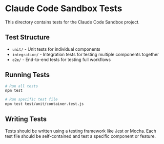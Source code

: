 # Claude Code Sandbox Tests

This directory contains tests for the Claude Code Sandbox project.

## Test Structure

- `unit/` - Unit tests for individual components
- `integration/` - Integration tests for testing multiple components together
- `e2e/` - End-to-end tests for testing full workflows

## Running Tests

```bash
# Run all tests
npm test

# Run specific test file
npm test test/unit/container.test.js
```

## Writing Tests

Tests should be written using a testing framework like Jest or Mocha. Each test file should be self-contained and test a specific component or feature.
